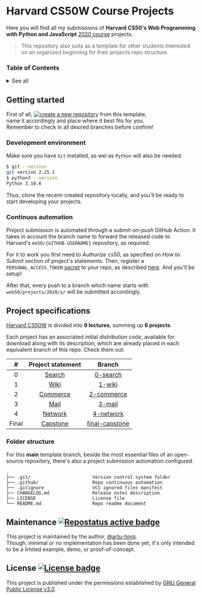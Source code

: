 # Harvard CS50W Course Projects

Here you will find all my submissions of
**Harvard CS50's Web Programming with Python and JavaScript** [2020 course][1] projects.

> This repository also suits as a template for other students 
interested on an organized beginning for their projects repo structure.

[>1]: https://www.repostatus.org "Repo maintenance status"
[>2]: https://choosealicense.com/licenses/gpl-3.0/ "GPL 3.0 License description"

[1]: https://cs50.harvard.edu/web/2020/ "Havard CS50W 2020 course"
[2]: https://docs.github.com/en/actions/security-guides/encrypted-secrets "Github: Encripted secrets"
[3]: https://docs.github.com/en/authentication/keeping-your-account-and-data-secure/creating-a-personal-access-token "Github: Creating a personal access token"

[!0]: https://github.com/artu-hnrq/havard-cs50w/generate "Github repository's template generation URL"

[B0]: https://img.shields.io/static/v1?label=create%20a%20new%20repository&message=%20&style=social "Create new repository"
[B1]: https://www.repostatus.org/badges/latest/concept.svg "Repostatus active badge"
[B2]: https://img.shields.io/github/license/artu-hnrq/havard-cs50w?color=green "License badge"

### Table of Contents
<details>
  <summary>See all</summary>

  * [Getting started](#getting-started)
    * [Development environment](#development-environment)
    * [Continuous automation](#continuos-automation)
  * [Project specifications](#project-specifications)
    * [Folder structure](#folder-structure)
  * [Maintenance](#maintenance-)
  * [License](#license-)

</details>


## Getting started
First of all, [![create a new repository][B0]][!0] from this template, \
name it accordingly and place where it best fits for you. \
Remember to check in all desired branches before confirm!

### Development environment
Make sure you have `Git` installed, as wel as `Python` will also be needed:

```bash
$ git --version
git version 2.25.1
$ python3 --version
Python 3.10.6
```

Thus, clone the recent-created repository locally,
and you'll be ready to start developing your projects.

### Continuos automation
Project submission is automated through a *submit-on-push* GitHub Action.
It takes in account the branch name to forward the released code to Harvard's `me50/{GITHUB-USERNAME}` repository,
as required.

For it to work you first need to *Authorize cs50*, as specified on *How to Submit* section of project's statements.
Then, register a `PERSONAL_ACCESS_TOKEN` [secret][2] to your repo, as described [here][3]. And you'll be setup!

After that, every push to a branch which name starts with `web50/projects/2020/x/` will be submitted accordingly. 


## Project specifications
[Harvard CS50W][1] is divided into **9 lectures**, summing up **6 projects**.

Each project has an associated initial *distribution code*, available for download along with its description,
which are already placed in each equivalent branch of this repo. Check them out:

|   #   | Project statement |            Branch            |
|:-----:|:-----------------:|:----------------------------:|
|   0   |   [Search][P0]    |     [0-search][0-search]     |
|   1   |    [Wiki][P1]     |       [1-wiki][1-wiki]       |
|   2   |  [Commerce][P2]   |   [2-commerce][2-commerce]   |
|   3   |    [Mail][P3]     |       [3-mail][3-mail]       |
|   4   |   [Network][P4]   |    [4-network][4-network]    |
| Final |  [Capstone][P*]   | [final-capstone][*-capstone] |

[P0]: https://cs50.harvard.edu/web/2020/projects/0/search/ "Project 0: statement"
[P1]: https://cs50.harvard.edu/web/2020/projects/1/wiki/ "Project 1: statement"
[P2]: https://cs50.harvard.edu/web/2020/projects/2/commerce/ "Project 2: statement"
[P3]: https://cs50.harvard.edu/web/2020/projects/3/mail/ "Project 3: statement"
[P4]: https://cs50.harvard.edu/web/2020/projects/4/network/ "Project 4: statement"
[P*]: https://cs50.harvard.edu/web/2020/projects/final/capstone/ "Final Project: statement"

[0-search]: https://github.com/artu-hnrq/havard-cs50w/tree/0-search "Project 0: initial code"
[1-wiki]: https://github.com/artu-hnrq/havard-cs50w/tree/1-wiki "Project 1: initial code"
[2-commerce]: https://github.com/artu-hnrq/havard-cs50w/tree/2-commerce "Project 2: initial code"
[3-mail]: https://github.com/artu-hnrq/havard-cs50w/tree/3-mail "Project 3: initial code"
[4-network]: https://github.com/artu-hnrq/havard-cs50w/tree/4-network "Project 4: initial code"
[*-capstone]: https://github.com/artu-hnrq/havard-cs50w/tree/final-capstone "Project 5: initial code"

### Folder structure
For this **main** template branch,
beside the most essential files of an open-source repository,
there's also a project submission automation configured.

```
.
├── .git/                       Version control system folder
├── .github/                    Repo continuous automation 
├── .gitignore                  VCS ignored files manifest
├── CHANGELOG.md                Release notes description
├── LICENSE                     License file
└── README.md                   Repo readme document
```


## Maintenance [![][B1]][>1]
This project is maintained by the author, [@artu-hnrq](https://github.com/artu-hnrq). \
Though, minimal or no implementation has been done yet,
it's only intended to be a limited example, demo, or proof-of-concept.


## License [![][B2]][>2]
This project is published under the permissions established by [GNU General Public License v3.0][>2].
